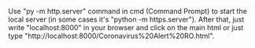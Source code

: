 Use "py -m http.server" command in cmd (Command Prompt) to start the local server (in some cases it's "python -m https.server").
After that, just write "localhost:8000" in your browser and click on the main html or just type "http://localhost:8000/Coronavirus%20Alert%20RO.html".

